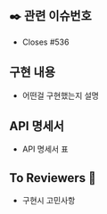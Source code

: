 ## ✒️ 관련 이슈번호
- Closes #536

## 구현 내용
- 어떤걸 구현했는지 설명

## API 명세서
- API 명세서 표

## To Reviewers 📢
- 구현시 고민사항
